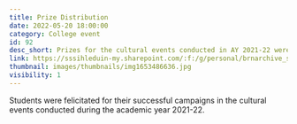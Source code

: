 ```yaml
---
title: Prize Distribution
date: 2022-05-20 18:00:00
category: College event
id: 92
desc_short: Prizes for the cultural events conducted in AY 2021-22 were given away to the winners during this event.
link: https://sssihleduin-my.sharepoint.com/:f:/g/personal/brnarchive_sssihl_edu_in/EqCPozjU9EFNtoEr1-co6dwBJgeA5mpzzhioMEBJi7WOJA?e=OcJk90
thumbnail: images/thumbnails/img1653486636.jpg
visibility: 1
---
```


Students were felicitated for their successful campaigns in the cultural events conducted during the academic year 2021-22.